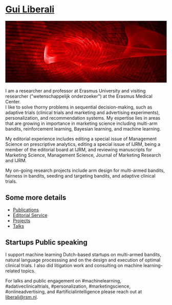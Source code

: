 # [Gui Liberali](https://github.com/guiliberali/guiliberali.github.io)

[![Screenshot](./preview.png)](https://github.com/guiliberali/guiliberali.github.io)

I am a researcher and professor at Erasmus University and visiting researcher ("wetenschappelijk onderzoeker") at the Erasmus Medical Center.  
I like to solve thorny problems in sequential decision-making, such as adaptive trials (clinical trials and marketing and advertising experiments), personalization, and recommendation systems.
My expertise lies in areas that are growing in importance in marketing science including multi-arm bandits, reinforcement learning, Bayesian learning,  and machine learning.
 
My editorial experience includes editing a special issue of Management Science on prescriptive analytics, editing a special issue of IJRM, being a member of the editorial board at IJRM, and reviewing manuscripts for Marketing Science, Management Science, Journal of Marketing Research and IJRM. 


My on-going research projects include arm design for multi-armed bandits, fairness in bandits, seeding and targeting bandits, and adaptive clinical trials.
 
## Some more details   
- [Publications](https://github.com/guiliberali/guiliberali.github.io/publications)
- [Editorial Service](https://github.com/guiliberali/guiliberali.github.io/service)
- [Projects](https://github.com/guiliberali/guiliberali.github.io/projects)
- [Talks](https://github.com/guiliberali/guiliberali.github.io/talks)


## Startups Public speaking

I support machine learning Dutch-based startups on multi-armed bandits, natural language processsing and on the design and execution of optimal clinical trials. I also did litigation work and consulting on machine learning-related topics.

For lalks and public engagement on #machinelearning, #adativeclinicaltrials, #personalization, #marketingscience, #onlineadvertising, and #artificialintelligence please reach out at liberali@rsm.nl. 

 

